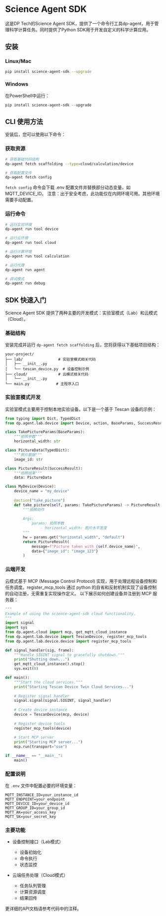 # Science Agent SDK

这是DP Tech的Science Agent SDK，提供了一个命令行工具dp-agent，用于管理科学计算任务。同时提供了Python SDK用于开发自定义的科学计算应用。

## 安装

### Linux/Mac

```bash
pip install science-agent-sdk --upgrade
```

### Windows

在PowerShell中运行：

```powershell
pip install science-agent-sdk --upgrade
```

## CLI 使用方法

安装后，您可以使用以下命令：

### 获取资源

```bash
# 获取基础代码结构
dp-agent fetch scaffolding --type=cloud/calculation/device

# 获取配置文件
dp-agent fetch config
```

`fetch config` 命令会下载 .env 配置文件并替换部分动态变量，如 MQTT_DEVICE_ID。
注意：出于安全考虑，此功能仅在内网环境可用。其他环境需要手动配置。

### 运行命令

```bash
# 运行实验环境
dp-agent run tool device

# 运行云环境
dp-agent run tool cloud

# 运行计算环境
dp-agent run tool calculation

# 运行代理
dp-agent run agent

# 调试模式
dp-agent run debug
```

## SDK 快速入门

Science Agent SDK 提供了两种主要的开发模式：实验室模式（Lab）和云模式（Cloud）。

### 基础结构

安装完成并运行 `dp-agent fetch scaffolding` 后，您将获得以下基础项目结构：

```
your-project/
├── lab/                # 实验室模式相关代码
│   ├── __init__.py
│   └── tescan_device.py  # 设备控制示例
├── cloud/              # 云模式相关代码
│   └── __init__.py
└── main.py            # 主程序入口
```

### 实验室模式开发

实验室模式主要用于控制本地实验设备。以下是一个基于 Tescan 设备的示例：

```python
from typing import Dict, TypedDict
from dp.agent.lab.device import Device, action, BaseParams, SuccessResult

class TakePictureParams(BaseParams):
    """拍照参数"""
    horizontal_width: str

class PictureData(TypedDict):
    """照片数据"""
    image_id: str

class PictureResult(SuccessResult):
    """拍照结果"""
    data: PictureData

class MyDevice(Device):
    device_name = "my_device"
    
    @action("take_picture")
    def take_picture(self, params: TakePictureParams) -> PictureResult:
        """拍照动作
        
        Args:
            params: 拍照参数
                - horizontal_width: 图片水平宽度
        """
        hw = params.get("horizontal_width", "default")
        return PictureResult(
            message=f"Picture taken with {self.device_name}",
            data={"image_id": "image_123"}
        )
```

### 云端开发

云模式基于 MCP (Message Control Protocol) 实现，用于处理远程设备控制和任务调度。register_mcp_tools 通过 python 的自省和反射机制实现了设备控制的自动注册，无需重复实现操作定义。
以下展示如何创建设备并注册到 MCP 服务器：

```python
"""
Example of using the science-agent-sdk cloud functionality.
"""
import signal
import sys
from dp.agent.cloud import mcp, get_mqtt_cloud_instance
from dp.agent.lab.device import TescanDevice, register_mcp_tools
from dp.agent.lab.device.device import register_mcp_tools

def signal_handler(sig, frame):
    """Handle SIGINT signal to gracefully shutdown."""
    print("Shutting down...")
    get_mqtt_cloud_instance().stop()
    sys.exit(0)

def main():
    """Start the cloud services."""
    print("Starting Tescan Device Twin Cloud Services...")
    
    # Register signal handler
    signal.signal(signal.SIGINT, signal_handler)
    
    # Create device instance
    device = TescanDevice(mcp, device)
    
    # Register device tools
    register_mcp_tools(device)
    
    # Start MCP server
    print("Starting MCP server...")
    mcp.run(transport="sse")

if __name__ == "__main__":
    main()
```


### 配置说明

在 `.env` 文件中配置必要的环境变量：

```
MQTT_INSTANCE_ID=your_instance_id
MQTT_ENDPOINT=your_endpoint
MQTT_DEVICE_ID=your_device_id
MQTT_GROUP_ID=your_group_id
MQTT_AK=your_access_key
MQTT_SK=your_secret_key
```

### 主要功能

- 设备控制接口（Lab模式）
  - 设备初始化
  - 命令执行
  - 状态监控
  
- 云端任务处理（Cloud模式）
  - 任务队列管理
  - 计算资源调度
  - 结果回传

更详细的API文档请参考代码中的注释。

